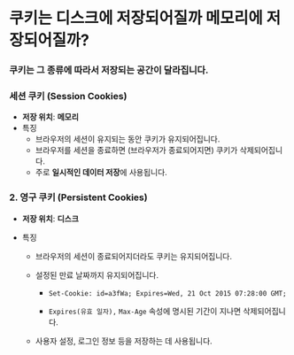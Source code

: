 # 쿠키는 디스크에 저장되어질까 메모리에 저장되어질까?

### 쿠키는 그 종류에 따라서 저장되는 공간이 달라집니다.

### 세션 쿠키 (Session Cookies)

- **저장 위치**:  **메모리**
- 특징
  - 브라우저의 세션이 유지되는 동안 쿠키가 유지되어집니다.
  - 브라우저를 세션을 종료하면 (브라우저가 종료되어지면) 쿠키가 삭제되어집니다.
  - 주로 **일시적인 데이터 저장**에 사용됩니다.

### 2. 영구 쿠키 (Persistent Cookies)

- **저장 위치**: **디스크**

- 특징

  - 브라우저의 세션이 종료되어지더라도 쿠키는 유지되어집니다.

  - 설정된 만료 날짜까지 유지되어집니다.

    - ```
      Set-Cookie: id=a3fWa; Expires=Wed, 21 Oct 2015 07:28:00 GMT;
      ```

    - `Expires(유효 일자),` `Max-Age` 속성에 명시된 기간이 지나면 삭제되어집니다.

  - 사용자 설정, 로그인 정보 등을 저장하는 데 사용됩니다.
